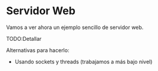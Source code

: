 # Servidor Web

Vamos a ver ahora un ejemplo sencillo de servidor web.

TODO:Detallar

Alternativas para hacerlo:
* Usando sockets y threads (trabajamos a más bajo nivel)